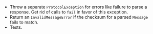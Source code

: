 -   Throw a separate `ProtocolException` for errors like failure to parse a
    response. Get rid of calls to `fail` in favor of this exception.
-   Return an `InvalidMessageError` if the checksum for a parsed `Message`
    fails to match.
-   Tests.
